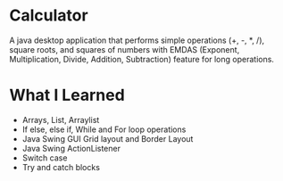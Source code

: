 # Calculator

A java desktop application that performs simple operations (+, -, *, /), square roots, and squares of numbers with EMDAS (Exponent, Multiplication, Divide, Addition, Subtraction) feature for long operations.

# What I Learned
- Arrays, List, Arraylist
- If else, else if, While and For loop operations
- Java Swing GUI Grid layout and Border Layout
- Java Swing ActionListener
- Switch case
- Try and catch blocks
